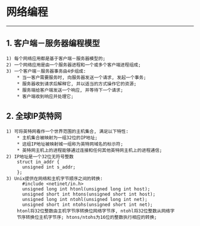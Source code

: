 # **网络编程**
***


## **1. 客户端－服务器编程模型**
    1) 每个网络应用都是基于客户端－服务器模型的;
    2) 一个网络应用是由一个服务器进程和一个或多个客户端进程组成;
    3) 一个客户端－服务器事务由4步组成:
        * 当一客户需要服务时, 向服务器发送一个请求, 发起一个事务;
        * 服务器收到请求后解释它, 并以适当的方式操作它的资源;
        * 服务端给客户端发送一个响应, 并等待下一个请求;
        * 客户端收到响应并处理它;


## **2. 全球IP英特网**
    1) 可将英特网看作一个世界范围的主机集合, 满足以下特性:
        * 主机集合被映射为一组32位的IP地址;
        * 这组IP地址被映射城一组称为英特网域名的标示符;
        * 英特网主机上的进程能够通过连接和任何其他英特网主机上的进程通信;
    2) IP地址是一个32位无符号整数
        struct in_addr {
          unsigned int s_addr;
        };
    3) Unix提供在网络和主机字节顺序之间的转换:
          #include <netinet/in.h>
          unsigned long int htonl(unsigned long int host);
          unsigned short int htons(unsigned short int host);
          unsigned long int ntohl(unsigned long int net);
          unsigned short int ntohs(unsigned short int net);
        htonl将32位整数由主机字节序转换位网络字节序, ntohl将32位整数从网络字
        节序转换位主机字节序; htons/ntohs为16位的整数执行相应的转换;
